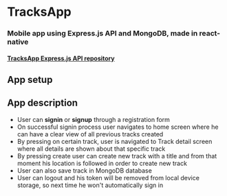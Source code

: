 # TracksApp 

### Mobile app using Express.js API and MongoDB, made in react-native
#### [TracksApp Express.js API repository](https://github.com/Denis-Tojaga/TrackApp_API)

## App setup

## App description
- User can <b>signin</b> or <b>signup</b> through a registration form
- On successful signin process user navigates to home screen where he can have a clear view of all previous tracks created
- By pressing on certain track, user is navigated to Track detail screen where all details are shown about that specific track
- By pressing create user can create new track with a title and from that moment his location is followed in order to create new track
- User can also save track in MongoDB database 
- User can logout and his token will be removed from local device storage, so next time he won't automatically sign in

